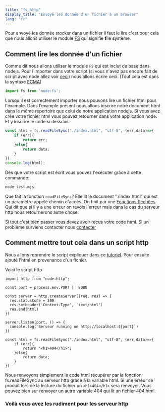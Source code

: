 ```yaml
---
title: "fs_http"
display_title: "Envoyé les donnée d'un fichier à un browser"
lang: "fr"
---
```


Pour envoyé les donnée stocker dans un fichier il faut le lire c'est pour cela que nous allons utiliser le module [FS](https://nodejs.dev/en/api/v19/fs/) qui signifie **f**ile **s**ystème.

## Comment lire les donnée d'un fichier

Comme dit nous allons utiliser le module `FS` qui est inclut de base dans nodejs.
Pour l'importer dans votre script (si vous n'avez pas encore fait de script avec node allez voir [ceci](/nodejs/first_script)) nous allons écrire ceci. (Tout cela est dans la syntaxe [ECMA](/blog/Ecma))

```mjs
import fs from 'node:fs';
```

Lorsqu'il est correctement importer nous pouvons lire un fichier html pour l'example. Dans l'example présent nous allons inscrire notre document html dans le même répertoire que celui de notre application nodejs.
Si vous avez crée votre fichier html vous pouvez retourner dans votre application node. Et y inscrire le code si dessous:

```mjs
const html = fs.readFileSync("./index.html", "utf-8", (err,data)=>{
    if (err){
        return err;
    }else{
        return data;
    }
})
console.log(html);
```

Dès que votre script est écrit vous pouvez l'exécuter grâce à cette commande:

```bash
node test.mjs
```

Que fait la fonction `readFileSync`? Elle lit le document "./index.html" qui est un paramètre appelé chemin d'accès. On finit par une [Fonctions fléchées](https://developer.mozilla.org/fr/docs/Web/JavaScript/Reference/Functions/Arrow_functions). Qui dit que si il y a une erreur on revois l'erreur mais dans le cas du serveur http nous retournerons autre chose.

Si tout c'est bien passer vous devez avoir reçus votre code html. Si un problème surviens contacter nous [contacter](/contact)

## Comment mettre tout cela dans un script http

Nous allons reprendre le script expliquer dans ce [tutoriel](/blog/node_http). Pour ensuite ajouté l'html en provenance d'un fichier.

Voici le script http

```JS
import http from "node:http";

const port = process.env.PORT || 8080

const server = http.createServer((req, res) => {
  res.statusCode = 200
  res.setHeader('Content-Type', 'text/html')
  res.end(html)
})

server.listen(port, () => {
  console.log(`Serveur running on http://localhost:${port}`)
})

const html = fs.readFileSync("./index.html", "utf-8", (err,data)=>{
    if (err){
        return "<h1>404</h1>";
    }else{
        return data;
    }
})
```

Nous renvoyons simplement le code html récupérer par la fonction fs.readFileSync au serveur http grâce à la variable html. Si une erreur se produit lors de la lecture du fichier un `<h1>404</h1>` sera renvoyer. Vous pouvez bien sur renvoyer un autre variable 404 qui lit un fichier 404.html.

### Voilà vous avez les rudiment pour les serveur http
